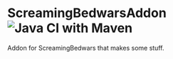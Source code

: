 # ScreamingBedwarsAddon ![Java CI with Maven](https://github.com/notfoundname/ScreamingBedwarsAddon/workflows/Java%20CI%20with%20Maven/badge.svg)
Addon for ScreamingBedwars that makes some stuff.
